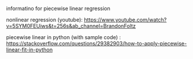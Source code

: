 informatino for piecewise linear regression 

nonlinear regression (youtube): https://www.youtube.com/watch?v=5SYM0FEUiws&t=256s&ab_channel=BrandonFoltz

piecewise linear in python (with sample code) : https://stackoverflow.com/questions/29382903/how-to-apply-piecewise-linear-fit-in-python

